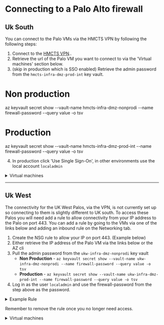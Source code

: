 # Connecting to a Palo Alto firewall

## Uk South 

You can connect to the Palo VMs via the HMCTS VPN by following the following steps: 

1. Connect to the [HMCTS VPN](https://portal.platform.hmcts.net/)..
2. Retrieve the url of the Palo VM you want to connect to via the 'Virtual machines' section below.  
3. (skip in production which is SSO enabled) Retrieve the admin password from the `hmcts-infra-dmz-prod-int` key vault.
# Non production
az keyvault secret show --vault-name hmcts-infra-dmz-nonprodi --name firewall-password --query value -o tsv
# Production
az keyvault secret show --vault-name hmcts-infra-dmz-prod-int --name firewall-password --query value -o tsv

4. In production click 'Use Single Sign-On', in other environments use the local account `localadmin`


<details>

<summary>Virtual machines</summary>

### Non Production
- [hmcts-hub-nonprodi-palo-vm-0](https://portal.azure.com/#@HMCTS.NET/resource/subscriptions/fb084706-583f-4c9a-bdab-949aac66ba5c/resourceGroups/hmcts-hub-nonprodi/providers/Microsoft.Compute/virtualMachines/hmcts-hub-nonprodi-palo-vm-0/overview)
- [hmcts-hub-nonprodi-palo-vm-1](https://portal.azure.com/#@HMCTS.NET/resource/subscriptions/fb084706-583f-4c9a-bdab-949aac66ba5c/resourceGroups/hmcts-hub-nonprodi/providers/Microsoft.Compute/virtualMachines/hmcts-hub-nonprodi-palo-vm-1/overview)

### Production

- [hmcts-hub-prod-int-palo-vm-0](https://portal.azure.com/#@HMCTS.NET/resource/subscriptions/0978315c-75fe-4ada-9d11-1eb5e0e0b214/resourceGroups/hmcts-hub-prod-int/providers/Microsoft.Compute/virtualMachines/hmcts-hub-prod-int-palo-vm-0/overview) 
    - https://uksouth-prod-palo-0.platform.hmcts.net
- [hmcts-hub-prod-int-palo-vm-1](https://portal.azure.com/#@HMCTS.NET/resource/subscriptions/0978315c-75fe-4ada-9d11-1eb5e0e0b214/resourceGroups/hmcts-hub-prod-int/providers/Microsoft.Compute/virtualMachines/hmcts-hub-prod-int-palo-vm-1/overview)  
    - https://uksouth-prod-palo-1.platform.hmcts.net

</details>

---
## Uk West

The connectivity for the UK West Palos, via the VPN, is not currently set up so connecting to them is slightly different to UK south.
To access these Palos you will need add a rule to allow connectivity from your IP address to the Palo on port 443.
You can add a rule by going to the VMs via one of the links below and adding an inbound rule on the Networking tab. 

1. Create the NSG rule to allow your IP on port 443. (Example below)
2. Either retrieve the IP address of the Palo VM via the links below or the AZ cli
3. Pull the admin password from the `ukw-infra-dmz-nonprodi` key vault
    - **Non Production** - `az keyvault secret show --vault-name ukw-infra-dmz-nonprodi --name firewall-password --query value -o tsv`
    - **Production** - `az keyvault secret show --vault-name ukw-infra-dmz-prod-int --name firewall-password --query value -o tsv`
4. Log in as the user `localadmin` and use the firewall-password from the step above as the password.


<details>

<summary>Example Rule</summary>

![Validate Button](images/nsg-rule.png)

</details>

Remember to remove the rule once you no longer need access.

<details>

<summary>Virtual machines</summary>

### Non Production
- [ukw-hub-nonprodi-palo-vm-0](https://portal.azure.com/#@HMCTS.NET/resource/subscriptions/fb084706-583f-4c9a-bdab-949aac66ba5c/resourceGroups/ukw-hub-nonprodi/providers/Microsoft.Compute/virtualMachines/ukw-hub-nonprodi-palo-vm-0/overview)
- [ukw-hub-nonprodi-palo-vm-1](https://portal.azure.com/#@HMCTS.NET/resource/subscriptions/fb084706-583f-4c9a-bdab-949aac66ba5c/resourceGroups/ukw-hub-nonprodi/providers/Microsoft.Compute/virtualMachines/ukw-hub-nonprodi-palo-vm-1/overview)

### Production 
- [ukw-hub-prod-int-palo-vm-0](https://portal.azure.com/#@HMCTS.NET/resource/subscriptions/0978315c-75fe-4ada-9d11-1eb5e0e0b214/resourceGroups/UKW-HUB-PROD-INT/providers/Microsoft.Compute/virtualMachines/ukw-hub-prod-int-palo-vm-0/overview)
- [ukw-hub-prod-int-palo-vm-1](https://portal.azure.com/#@HMCTS.NET/resource/subscriptions/0978315c-75fe-4ada-9d11-1eb5e0e0b214/resourceGroups/UKW-HUB-PROD-INT/providers/Microsoft.Compute/virtualMachines/ukw-hub-prod-int-palo-vm-1/overview)

</details>
